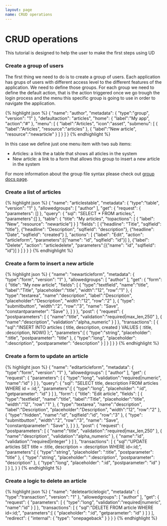 ```yaml
---
layout: page
name: CRUD operations
---
```


# CRUD operations

This tutorial is designed to help the user to make the first steps using UD

### Create a group of users

The first thing we need to do is to create a group of users.
Each application has grups of users with different access level to the different features of the application. We need to define those groups.
For each group we need to define the default action, that is the action triggered once we go trough the login process and the menu this specific group is going to use in order to navigate the application.

{% highlight json %}
{
  "name": "author",
  "metadata": { "type":"group", "version": "1" },
  "defaultaction": "articles",
  "home": { "label":"My app", "action":"#" },
  "menu": [
    {
      "label":"Articles", "icon":"asset",
      "submenu": [
        { "label":"Articles", "resource":"articles" },
        { "label":"New article", "resource":"newarticle" }
      ]
    }
  ]
}
{% endhighlight %}

In this case we define just one menu item with two sub items:

* Articles: a link the a table that shows all aticles in the system
* New article: a link to a form that allows this group to insert a new article in the system

For more information about the group file syntax please check out <a href="{{site.baseurl}}/docs/group">group docs page</a>.

### Create a list of articles

{% highlight json %}
{
  "name": "articlestable",
  "metadata": { "type":"table", "version": "1" },
  "allowedgroups": [ "author" ],
  "get": {
    "request": {
      "parameters": []
    },
    "query": {
      "sql": "SELECT * FROM articles;",
      "parameters":[]
    },
    "table": {
      "title": "My articles",
      "topactions": [
        { "label": "New", "resource": "newarticle"] }
      ]
      "fields": [
        {"headline": "Title", "sqlfield": "title"},
        {"headline": "Description", "sqlfield": "description"},
        {"headline": "Date", "sqlfield": "created"}
      ],
      "actions": [
        {"label": "Edit", "action": "articleform", "parameters":[{"name": "id", "sqlfield": "id"}] },
        {"label": "Delete", "action": "articledelete", "parameters":[{"name": "id", "sqlfield": "id"}] }
      ]
    }
  }
}
{% endhighlight %}

### Create a form to insert a new article

{% highlight json %}
{
  "name": "newarticleform",
  "metadata": { "type":"form", "version": "1" },
  "allowedgroups": [ "author" ],
  "get": {
    "form": {
      "title": "My new article",
      "fields": [
        { "type":"textfield", "name":"title", "label":"Title", "placeholder":"title", "width":"12", "row":"1" },
        { "type":"textarea", "name":"description", "label":"Description", "placeholder":"Description", "width":"12", "row":"2" },
		{ "type": "submitbutton", "width":"2", "row":"3", "name": "Save", "constantparameter": "Save" },
      ]
    }
  },
  "post": {
    "request": {
      "postparameters": [
        { "name":"title", "validation":"required|max_len,250" },
        { "name":"description", "validation":"alpha_numeric" }
      ]
    },
    "transactions": [
      {
        "sql":"INSERT INTO articles ( title, description, created ) VALUES ( :title, :description, NOW() );",
        "parameters":[
          { "type":"string", "placeholder": ":title", "postparameter": "title" },
          { "type":"long", "placeholder": ":description", "postparameter": "description" }
        ]
      }
    ]
  }
}
{% endhighlight %}

### Create a form to update an article

{% highlight json %}
{
  "name": "editarticleform",
  "metadata": { "type":"form", "version": "1" },
  "allowedgroups": [ "author" ],
  "get": {
    "request": {
      "parameters": [
        { "type":"long", "validation":"required|numeric", "name":"id" }
      ]
    },
    "query": {
      "sql": "SELECT title, description FROM articles WHERE id = :id;",
      "parameters":[
        { "type":"long", "placeholder": ":id", "getparameter": "id" }
      ]
    },
    "form": {
      "title": "Edit article",
      "fields": [
        { "type":"textfield", "name":"title", "label":"Title", "placeholder":"title", "width":"12", "row":"1" },
        { "type":"textarea", "name":"description", "label":"Description", "placeholder":"Description", "width":"12", "row":"2" },
		{ "type":"hidden", "name":"id", "sqlfield":"id", "row":"3" },
		{ "type": "submitbutton", "width":"2", "row":"3", "name": "Save", "constantparameter": "Save" },
      ]
    }
  },
  "post": {
    "request": {
      "postparameters": [
        { "name":"title", "validation":"required|max_len,250" },
        { "name":"description", "validation":"alpha_numeric" },
        { "name":"id", "validation":"required|integer" }
      ]
    },
    "transactions": [
      {
        "sql":"UPDATE articles SET title = :title, description = :description WHERE id=:id;",
        "parameters":[
          { "type":"string", "placeholder": ":title", "postparameter": "title" },
          { "type":"string", "placeholder": ":description", "postparameter": "description" },
          { "type":"long", "placeholder": ":id", "postparameter": "id" }
        ]
      }
    ],
  }
}
{% endhighlight %}

### Create a logic to delete an article

{% highlight json %}
{
  "name": "deletearticlelogic",
  "metadata": { "type":"transaction", "version": "1" },
  "allowedgroups": [ "author" ],
  "get": {
    "request": {
      "parameters": [
        { "type":"long", "validation":"required|numeric", "name":"id" }
      ]
    },
    "transactions": [
      {
        "sql":"DELETE FROM article WHERE id=:id;",
        "parameters":[
          { "placeholder": ":id", "getparameter": "id" }
        ]
      }
    ],
    "redirect": {
      "internal": { "type": "onepageback" }
    }
  }
}
{% endhighlight %}
